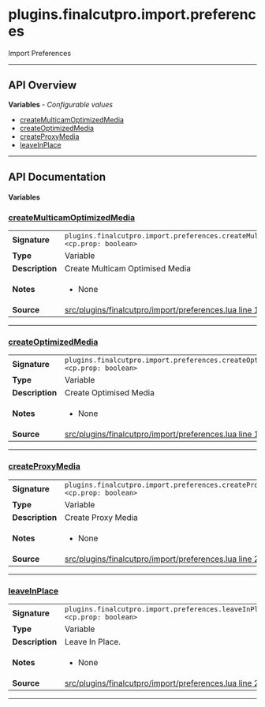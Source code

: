 # plugins.finalcutpro.import.preferences

Import Preferences

---

## API Overview
**Variables** - _Configurable values_
 * [createMulticamOptimizedMedia](#createmulticamoptimizedmedia)
 * [createOptimizedMedia](#createoptimizedmedia)
 * [createProxyMedia](#createproxymedia)
 * [leaveInPlace](#leaveinplace)


---

## API Documentation

#### Variables


### [createMulticamOptimizedMedia](#createmulticamoptimizedmedia)

|                                             |                                                                                     |
| --------------------------------------------|-------------------------------------------------------------------------------------|
| **Signature**                               | `plugins.finalcutpro.import.preferences.createMulticamOptimizedMedia <cp.prop: boolean>`                                                                    |
| **Type**                                    | Variable                                                                     |
| **Description**                             | Create Multicam Optimised Media                                                                     |
| **Notes**                                   | <ul><li>None</li></ul> |
| **Source**                                  | [src/plugins/finalcutpro/import/preferences.lua line 18](https://github.com/CommandPost/CommandPost/blob/develop/src/plugins/finalcutpro/import/preferences.lua#L18) |

---


### [createOptimizedMedia](#createoptimizedmedia)

|                                             |                                                                                     |
| --------------------------------------------|-------------------------------------------------------------------------------------|
| **Signature**                               | `plugins.finalcutpro.import.preferences.createOptimizedMedia <cp.prop: boolean>`                                                                    |
| **Type**                                    | Variable                                                                     |
| **Description**                             | Create Optimised Media                                                                     |
| **Notes**                                   | <ul><li>None</li></ul> |
| **Source**                                  | [src/plugins/finalcutpro/import/preferences.lua line 13](https://github.com/CommandPost/CommandPost/blob/develop/src/plugins/finalcutpro/import/preferences.lua#L13) |

---


### [createProxyMedia](#createproxymedia)

|                                             |                                                                                     |
| --------------------------------------------|-------------------------------------------------------------------------------------|
| **Signature**                               | `plugins.finalcutpro.import.preferences.createProxyMedia <cp.prop: boolean>`                                                                    |
| **Type**                                    | Variable                                                                     |
| **Description**                             | Create Proxy Media                                                                     |
| **Notes**                                   | <ul><li>None</li></ul> |
| **Source**                                  | [src/plugins/finalcutpro/import/preferences.lua line 23](https://github.com/CommandPost/CommandPost/blob/develop/src/plugins/finalcutpro/import/preferences.lua#L23) |

---


### [leaveInPlace](#leaveinplace)

|                                             |                                                                                     |
| --------------------------------------------|-------------------------------------------------------------------------------------|
| **Signature**                               | `plugins.finalcutpro.import.preferences.leaveInPlace <cp.prop: boolean>`                                                                    |
| **Type**                                    | Variable                                                                     |
| **Description**                             | Leave In Place.                                                                     |
| **Notes**                                   | <ul><li>None</li></ul> |
| **Source**                                  | [src/plugins/finalcutpro/import/preferences.lua line 28](https://github.com/CommandPost/CommandPost/blob/develop/src/plugins/finalcutpro/import/preferences.lua#L28) |

---

